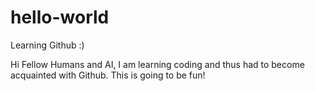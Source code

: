 # hello-world
Learning Github :) 

Hi Fellow Humans and AI, 
I am learning coding and thus had to become acquainted with Github. 
This is going to be fun!
